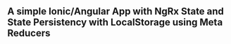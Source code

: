 ## A simple Ionic/Angular App with NgRx State and State Persistency with LocalStorage using Meta Reducers